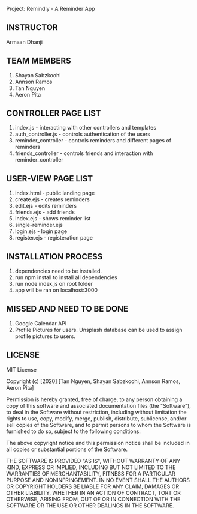 Project: Remindly - A Reminder App

INSTRUCTOR
--------------------------
Armaan Dhanji

TEAM MEMBERS
--------------------------
1. Shayan Sabzkoohi
2. Annson Ramos
3. Tan Nguyen
4. Aeron Pita


CONTROLLER PAGE LIST
--------------------------
1. index.js - interacting with other controllers and templates
2. auth_controller.js - controls authentication of the users
3. reminder_controller - controls reminders and different pages of reminders
4. friends_controller - controls friends and interaction with reminder_controller


USER-VIEW PAGE LIST
--------------------------
1. index.html - public landing page
2. create.ejs - creates reminders
2. edit.ejs - edits reminders
3. friends.ejs - add friends
4. index.ejs - shows reminder list
5. single-reminder.ejs 
6. login.ejs - login page 
7. register.ejs - registeration page 


INSTALLATION PROCESS
--------------------------
1. dependencies need to be installed.
2. run npm install to install all dependencies 
3. run node index.js on root folder
4. app will be ran on localhost:3000


MISSED AND NEED TO BE DONE
--------------------------
1. Google Calendar API
2. Profile Pictures for users. Unsplash database can be used to assign profile pictures to users.


LICENSE
--------------------------
MIT License

Copyright (c) [2020] [Tan Nguyen, Shayan Sabzkoohi, Annson Ramos, Aeron Pita]

Permission is hereby granted, free of charge, to any person obtaining a copy
of this software and associated documentation files (the "Software"), to deal
in the Software without restriction, including without limitation the rights
to use, copy, modify, merge, publish, distribute, sublicense, and/or sell
copies of the Software, and to permit persons to whom the Software is
furnished to do so, subject to the following conditions:

The above copyright notice and this permission notice shall be included in all
copies or substantial portions of the Software.

THE SOFTWARE IS PROVIDED "AS IS", WITHOUT WARRANTY OF ANY KIND, EXPRESS OR
IMPLIED, INCLUDING BUT NOT LIMITED TO THE WARRANTIES OF MERCHANTABILITY,
FITNESS FOR A PARTICULAR PURPOSE AND NONINFRINGEMENT. IN NO EVENT SHALL THE
AUTHORS OR COPYRIGHT HOLDERS BE LIABLE FOR ANY CLAIM, DAMAGES OR OTHER
LIABILITY, WHETHER IN AN ACTION OF CONTRACT, TORT OR OTHERWISE, ARISING FROM,
OUT OF OR IN CONNECTION WITH THE SOFTWARE OR THE USE OR OTHER DEALINGS IN THE
SOFTWARE.
